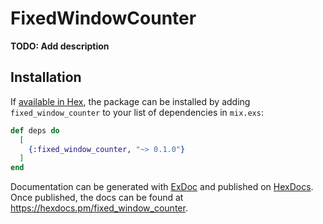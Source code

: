 # FixedWindowCounter

**TODO: Add description**

## Installation

If [available in Hex](https://hex.pm/docs/publish), the package can be installed
by adding `fixed_window_counter` to your list of dependencies in `mix.exs`:

```elixir
def deps do
  [
    {:fixed_window_counter, "~> 0.1.0"}
  ]
end
```

Documentation can be generated with [ExDoc](https://github.com/elixir-lang/ex_doc)
and published on [HexDocs](https://hexdocs.pm). Once published, the docs can
be found at <https://hexdocs.pm/fixed_window_counter>.

